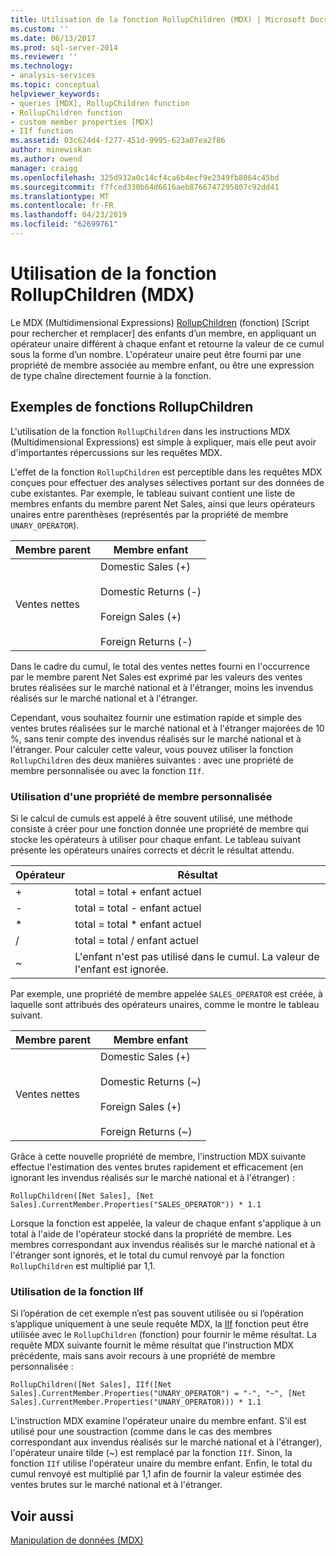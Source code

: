 ```yaml
---
title: Utilisation de la fonction RollupChildren (MDX) | Microsoft Docs
ms.custom: ''
ms.date: 06/13/2017
ms.prod: sql-server-2014
ms.reviewer: ''
ms.technology:
- analysis-services
ms.topic: conceptual
helpviewer_keywords:
- queries [MDX], RollupChildren function
- RollupChildren function
- custom member properties [MDX]
- IIf function
ms.assetid: 03c624d4-f277-451d-9995-623a07ea2f86
author: minewiskan
ms.author: owend
manager: craigg
ms.openlocfilehash: 325d932a0c14cf4ca6b4ecf9e2349fb8064c45bd
ms.sourcegitcommit: f7fced330b64d6616aeb8766747295807c92dd41
ms.translationtype: MT
ms.contentlocale: fr-FR
ms.lasthandoff: 04/23/2019
ms.locfileid: "62699761"
---
```

# <a name="working-with-the-rollupchildren-function-mdx"></a>Utilisation de la fonction RollupChildren (MDX)
  Le MDX (Multidimensional Expressions) [RollupChildren](/sql/mdx/rollupchildren-mdx) (fonction) [Script pour rechercher et remplacer] des enfants d’un membre, en appliquant un opérateur unaire différent à chaque enfant et retourne la valeur de ce cumul sous la forme d’un nombre. L'opérateur unaire peut être fourni par une propriété de membre associée au membre enfant, ou être une expression de type chaîne directement fournie à la fonction.  
  
## <a name="rollupchildren-function-examples"></a>Exemples de fonctions RollupChildren  
 L'utilisation de la fonction `RollupChildren` dans les instructions MDX (Multidimensional Expressions) est simple à expliquer, mais elle peut avoir d'importantes répercussions sur les requêtes MDX.  
  
 L'effet de la fonction `RollupChildren` est perceptible dans les requêtes MDX conçues pour effectuer des analyses sélectives portant sur des données de cube existantes. Par exemple, le tableau suivant contient une liste de membres enfants du membre parent Net Sales, ainsi que leurs opérateurs unaires entre parenthèses (représentés par la propriété de membre `UNARY_OPERATOR`).  
  
|Membre parent|Membre enfant|  
|-------------------|------------------|  
|Ventes nettes|Domestic Sales (+)<br /><br /> Domestic Returns (-)<br /><br /> Foreign Sales (+)<br /><br /> Foreign Returns (-)|  
  
 Dans le cadre du cumul, le total des ventes nettes fourni en l'occurrence par le membre parent Net Sales est exprimé par les valeurs des ventes brutes réalisées sur le marché national et à l'étranger, moins les invendus réalisés sur le marché national et à l'étranger.  
  
 Cependant, vous souhaitez fournir une estimation rapide et simple des ventes brutes réalisées sur le marché national et à l'étranger majorées de 10 %, sans tenir compte des invendus réalisés sur le marché national et à l'étranger. Pour calculer cette valeur, vous pouvez utiliser la fonction `RollupChildren` des deux manières suivantes : avec une propriété de membre personnalisée ou avec la fonction `IIf`.  
  
### <a name="using-a-custom-member-property"></a>Utilisation d'une propriété de membre personnalisée  
 Si le calcul de cumuls est appelé à être souvent utilisé, une méthode consiste à créer pour une fonction donnée une propriété de membre qui stocke les opérateurs à utiliser pour chaque enfant. Le tableau suivant présente les opérateurs unaires corrects et décrit le résultat attendu.  
  
|Opérateur|Résultat|  
|--------------|------------|  
|+|total = total + enfant actuel|  
|-|total = total - enfant actuel|  
|*|total = total * enfant actuel|  
|/|total = total / enfant actuel|  
|~|L'enfant n'est pas utilisé dans le cumul. La valeur de l'enfant est ignorée.|  
  
 Par exemple, une propriété de membre appelée `SALES_OPERATOR` est créée, à laquelle sont attribués des opérateurs unaires, comme le montre le tableau suivant.  
  
|Membre parent|Membre enfant|  
|-------------------|------------------|  
|Ventes nettes|Domestic Sales (+)<br /><br /> Domestic Returns (~)<br /><br /> Foreign Sales (+)<br /><br /> Foreign Returns (~)|  
  
 Grâce à cette nouvelle propriété de membre, l'instruction MDX suivante effectue l'estimation des ventes brutes rapidement et efficacement (en ignorant les invendus réalisés sur le marché national et à l'étranger) :  
  
```  
RollupChildren([Net Sales], [Net Sales].CurrentMember.Properties("SALES_OPERATOR")) * 1.1  
```  
  
 Lorsque la fonction est appelée, la valeur de chaque enfant s'applique à un total à l'aide de l'opérateur stocké dans la propriété de membre. Les membres correspondant aux invendus réalisés sur le marché national et à l'étranger sont ignorés, et le total du cumul renvoyé par la fonction `RollupChildren` est multiplié par 1,1.  
  
### <a name="using-the-iif-function"></a>Utilisation de la fonction IIf  
 Si l’opération de cet exemple n’est pas souvent utilisée ou si l’opération s’applique uniquement à une seule requête MDX, la [IIf](/sql/mdx/iif-mdx) fonction peut être utilisée avec le `RollupChildren` (fonction) pour fournir le même résultat. La requête MDX suivante fournit le même résultat que l'instruction MDX précédente, mais sans avoir recours à une propriété de membre personnalisée :  
  
```  
RollupChildren([Net Sales], IIf([Net Sales].CurrentMember.Properties("UNARY_OPERATOR") = "-", "~", [Net Sales].CurrentMember.Properties("UNARY_OPERATOR))) * 1.1  
```  
  
 L'instruction MDX examine l'opérateur unaire du membre enfant. S'il est utilisé pour une soustraction (comme dans le cas des membres correspondant aux invendus réalisés sur le marché national et à l'étranger), l'opérateur unaire tilde (~) est remplacé par la fonction `IIf`. Sinon, la fonction `IIf` utilise l'opérateur unaire du membre enfant. Enfin, le total du cumul renvoyé est multiplié par 1,1 afin de fournir la valeur estimée des ventes brutes sur le marché national et à l'étranger.  
  
## <a name="see-also"></a>Voir aussi  
 [Manipulation de données &#40;MDX&#41;](mdx-data-manipulation-manipulating-data.md)  
  
  
